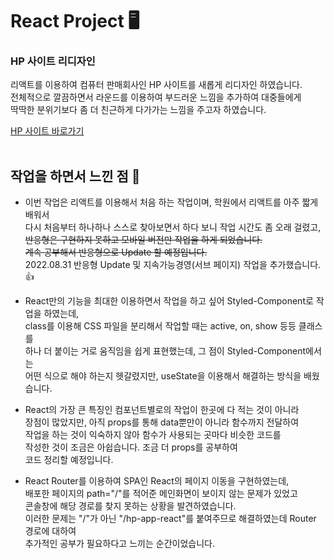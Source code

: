 # React Project 🖥

### HP 사이트 리디자인

리액트를 이용하여 컴퓨터 판매회사인 HP 사이트를 새롭게 리디자인 하였습니다.<br>
전체적으로 깔끔하면서 라운드를 이용하여 부드러운 느낌을 추가하여 대중들에게<br>
딱딱한 분위기보다 좀 더 친근하게 다가가는 느낌을 주고자 하였습니다.

[HP 사이트 바로가기](https://shape2ee.github.io/hp-app-react/)
<br>
<br>

## 작업을 하면서 느낀 점 📝

- 이번 작업은 리액트를 이용해서 처음 하는 작업이며, 학원에서 리액트를 아주 짧게 배워서<br>
  다시 처음부터 하나하나 스스로 찾아보면서 하다 보니 작업 시간도 좀 오래 걸렸고,<br>
  <s>반응형은 구현하지 못하고 모바일 버전만 작업을 하게 되었습니다.<br>
  계속 공부해서 반응형으로 Update 할 예정입니다.</s><br>
  2022.08.31 반응형 Update 및 지속가능경영(서브 페이지) 작업을 추가했습니다.👍

- React만의 기능을 최대한 이용하면서 작업을 하고 싶어 Styled-Component로 작업을 하였는데,<br>
  class를 이용해 CSS 파일을 분리해서 작업할 때는 active, on, show 등등 클래스를<br> 하나 더 붙이는 거로 움직임을 쉽게 표현했는데, 그 점이 Styled-Component에서는<br>
  어떤 식으로 해야 하는지 헷갈렸지만, useState을 이용해서 해결하는 방식을 배웠습니다.

- React의 가장 큰 특징인 컴포넌트별로의 작업이 한곳에 다 적는 것이 아니라<br>
  장점이 많았지만, 아직 props를 통해 data뿐만이 아니라 함수까지 전달하여<br>
  작업을 하는 것이 익숙하지 않아 함수가 사용되는 곳마다 비슷한 코드를<br>
  작성한 것이 조금은 아쉽습니다. 조금 더 props를 공부하여<br>
  코드 정리할 예정입니다.

- React Router를 이용하여 SPA인 React의 페이지 이동을 구현하였는데,<br>
  배포한 페이지의 path="/"를 적어준 메인화면이 보이지 않는 문제가 있었고<br>
  콘솔창에 해당 경로를 찾지 못하는 상황을 발견하였습니다.<br>
  이러한 문제는 "/"가 아닌 "/hp-app-react"를 붙여주므로 해결하였는데 Router 경로에 대하여<br>
  추가적인 공부가 필요하다고 느끼는 순간이었습니다.